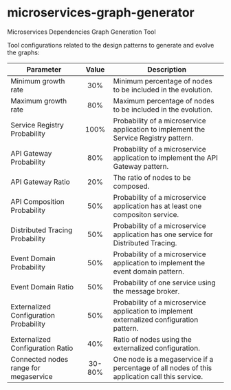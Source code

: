 # microservices-graph-generator
Microservices Dependencies Graph Generation Tool

Tool configurations related to the design patterns to generate and evolve the graphs:

| Parameter | Value | Description |
| --- | :---: | --- |
| Minimum growth rate | 30\% | Minimum percentage of nodes to be included in the evolution.|
| Maximum growth rate | 80\% | Maximum percentage of nodes to be included in the evolution.|
| Service Registry Probability | 100\% | Probability of a microservice application to implement the Service Registry pattern.|
| API Gateway Probability | 80\% | Probability of a microservice application to implement the API Gateway pattern.|
| API Gateway Ratio | 20\% | The ratio of nodes to be composed.|
| API Composition Probability | 50\% | Probability of a microservice application has at least one compositon service.|
| Distributed Tracing Probability | 50\% | Probability of a microservice application has one service for Distributed Tracing.|
| Event Domain Probability | 50\% | Probability of a microservice application to implement the event domain pattern.|
| Event Domain Ratio | 50\% | Probability of one service using the message broker.|
| Externalized Configuration Probability | 50\% | Probability of a microservice application to implement externalized configuration pattern.|
| Externalized Configuration Ratio | 40\% | Ratio of nodes using the externalized configuration.|
| Connected nodes range for megaservice | 30-80\% | One node is a megaservice if a percentage of all nodes of this application call this service.|
